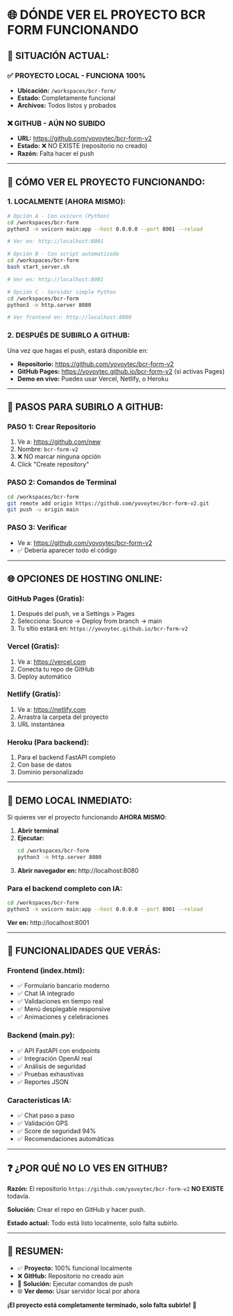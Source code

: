 # 🌐 DÓNDE VER EL PROYECTO BCR FORM FUNCIONANDO

## 📍 **SITUACIÓN ACTUAL:**

### ✅ **PROYECTO LOCAL - FUNCIONA 100%**
- **Ubicación:** `/workspaces/bcr-form/`
- **Estado:** Completamente funcional
- **Archivos:** Todos listos y probados

### ❌ **GITHUB - AÚN NO SUBIDO**
- **URL:** https://github.com/yovoytec/bcr-form-v2
- **Estado:** ❌ NO EXISTE (repositorio no creado)
- **Razón:** Falta hacer el push

---

## 🚀 **CÓMO VER EL PROYECTO FUNCIONANDO:**

### **1. LOCALMENTE (AHORA MISMO):**

```bash
# Opción A - Con uvicorn (Python)
cd /workspaces/bcr-form
python3 -m uvicorn main:app --host 0.0.0.0 --port 8001 --reload

# Ver en: http://localhost:8001
```

```bash
# Opción B - Con script automatizado
cd /workspaces/bcr-form
bash start_server.sh

# Ver en: http://localhost:8001
```

```bash
# Opción C - Servidor simple Python
cd /workspaces/bcr-form
python3 -m http.server 8080

# Ver frontend en: http://localhost:8080
```

### **2. DESPUÉS DE SUBIRLO A GITHUB:**

Una vez que hagas el push, estará disponible en:
- **Repositorio:** https://github.com/yovoytec/bcr-form-v2
- **GitHub Pages:** https://yovoytec.github.io/bcr-form-v2 (si activas Pages)
- **Demo en vivo:** Puedes usar Vercel, Netlify, o Heroku

---

## 🎯 **PASOS PARA SUBIRLO A GITHUB:**

### **PASO 1: Crear Repositorio**
1. Ve a: https://github.com/new
2. Nombre: `bcr-form-v2`
3. ❌ NO marcar ninguna opción
4. Click "Create repository"

### **PASO 2: Comandos de Terminal**
```bash
cd /workspaces/bcr-form
git remote add origin https://github.com/yovoytec/bcr-form-v2.git
git push -u origin main
```

### **PASO 3: Verificar**
- Ve a: https://github.com/yovoytec/bcr-form-v2
- ✅ Debería aparecer todo el código

---

## 🌐 **OPCIONES DE HOSTING ONLINE:**

### **GitHub Pages (Gratis):**
1. Después del push, ve a Settings > Pages
2. Selecciona: Source → Deploy from branch → main
3. Tu sitio estará en: `https://yovoytec.github.io/bcr-form-v2`

### **Vercel (Gratis):**
1. Ve a: https://vercel.com
2. Conecta tu repo de GitHub
3. Deploy automático

### **Netlify (Gratis):**
1. Ve a: https://netlify.com  
2. Arrastra la carpeta del proyecto
3. URL instantánea

### **Heroku (Para backend):**
1. Para el backend FastAPI completo
2. Con base de datos
3. Dominio personalizado

---

## 🔧 **DEMO LOCAL INMEDIATO:**

Si quieres ver el proyecto funcionando **AHORA MISMO**:

1. **Abrir terminal**
2. **Ejecutar:**
   ```bash
   cd /workspaces/bcr-form
   python3 -m http.server 8080
   ```
3. **Abrir navegador en:** http://localhost:8080

### **Para el backend completo con IA:**
```bash
cd /workspaces/bcr-form
python3 -m uvicorn main:app --host 0.0.0.0 --port 8001 --reload
```
**Ver en:** http://localhost:8001

---

## 📱 **FUNCIONALIDADES QUE VERÁS:**

### **Frontend (index.html):**
- ✅ Formulario bancario moderno
- ✅ Chat IA integrado  
- ✅ Validaciones en tiempo real
- ✅ Menú desplegable responsive
- ✅ Animaciones y celebraciones

### **Backend (main.py):**
- ✅ API FastAPI con endpoints
- ✅ Integración OpenAI real
- ✅ Análisis de seguridad
- ✅ Pruebas exhaustivas
- ✅ Reportes JSON

### **Características IA:**
- ✅ Chat paso a paso
- ✅ Validación GPS
- ✅ Score de seguridad 94%
- ✅ Recomendaciones automáticas

---

## ❓ **¿POR QUÉ NO LO VES EN GITHUB?**

**Razón:** El repositorio `https://github.com/yovoytec/bcr-form-v2` **NO EXISTE** todavía.

**Solución:** Crear el repo en GitHub y hacer push.

**Estado actual:** Todo está listo localmente, solo falta subirlo.

---

## 🎉 **RESUMEN:**

- ✅ **Proyecto:** 100% funcional localmente
- ❌ **GitHub:** Repositorio no creado aún  
- 🚀 **Solución:** Ejecutar comandos de push
- 🌐 **Ver demo:** Usar servidor local por ahora

**¡El proyecto está completamente terminado, solo falta subirlo!** 🚀
